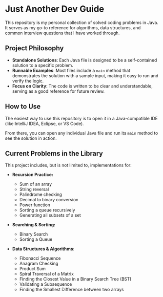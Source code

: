 # Just Another Dev Guide

This repository is my personal collection of solved coding problems in Java. It serves as my go-to reference for algorithms, data structures, and common interview questions that I have worked through.

## Project Philosophy

*   **Standalone Solutions**: Each Java file is designed to be a self-contained solution to a specific problem.
*   **Runnable Examples**: Most files include a `main` method that demonstrates the solution with a sample input, making it easy to run and verify the logic.
*   **Focus on Clarity**: The code is written to be clear and understandable, serving as a good reference for future review.

## How to Use

The easiest way to use this repository is to open it in a Java-compatible IDE (like IntelliJ IDEA, Eclipse, or VS Code).

From there, you can open any individual Java file and run its `main` method to see the solution in action.

## Current Problems in the Library

This project includes, but is not limited to, implementations for:

*   **Recursion Practice:**
    *   Sum of an array
    *   String reversal
    *   Palindrome checking
    *   Decimal to binary conversion
    *   Power function
    *   Sorting a queue recursively
    *   Generating all subsets of a set

*   **Searching & Sorting:**
    *   Binary Search
    *   Sorting a Queue

*   **Data Structures & Algorithms:**
    *   Fibonacci Sequence
    *   Anagram Checking
    *   Product Sum
    *   Spiral Traversal of a Matrix
    *   Finding the Closest Value in a Binary Search Tree (BST)
    *   Validating a Subsequence
    *   Finding the Smallest Difference between two arrays
